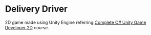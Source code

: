 # Delivery Driver

2D game made using Unity Engine referring [Complete C# Unity Game Developer 2D](https://www.udemy.com/course/unitycourse/) course.
